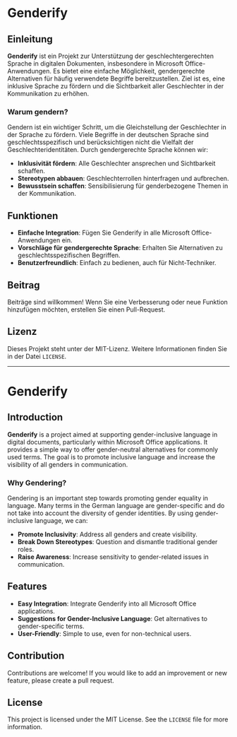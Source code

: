 # Genderify

## Einleitung

**Genderify** ist ein Projekt zur Unterstützung der geschlechtergerechten Sprache in digitalen Dokumenten, insbesondere in Microsoft Office-Anwendungen. Es bietet eine einfache Möglichkeit, gendergerechte Alternativen für häufig verwendete Begriffe bereitzustellen. Ziel ist es, eine inklusive Sprache zu fördern und die Sichtbarkeit aller Geschlechter in der Kommunikation zu erhöhen.

### Warum gendern?

Gendern ist ein wichtiger Schritt, um die Gleichstellung der Geschlechter in der Sprache zu fördern. Viele Begriffe in der deutschen Sprache sind geschlechtsspezifisch und berücksichtigen nicht die Vielfalt der Geschlechteridentitäten. Durch gendergerechte Sprache können wir:
- **Inklusivität fördern**: Alle Geschlechter ansprechen und Sichtbarkeit schaffen.
- **Stereotypen abbauen**: Geschlechterrollen hinterfragen und aufbrechen.
- **Bewusstsein schaffen**: Sensibilisierung für genderbezogene Themen in der Kommunikation.

## Funktionen

- **Einfache Integration**: Fügen Sie Genderify in alle Microsoft Office-Anwendungen ein.
- **Vorschläge für gendergerechte Sprache**: Erhalten Sie Alternativen zu geschlechtsspezifischen Begriffen.
- **Benutzerfreundlich**: Einfach zu bedienen, auch für Nicht-Techniker.

## Beitrag

Beiträge sind willkommen! Wenn Sie eine Verbesserung oder neue Funktion hinzufügen möchten, erstellen Sie einen Pull-Request.

## Lizenz

Dieses Projekt steht unter der MIT-Lizenz. Weitere Informationen finden Sie in der Datei `LICENSE`.

---

# Genderify

## Introduction

**Genderify** is a project aimed at supporting gender-inclusive language in digital documents, particularly within Microsoft Office applications. It provides a simple way to offer gender-neutral alternatives for commonly used terms. The goal is to promote inclusive language and increase the visibility of all genders in communication.

### Why Gendering?

Gendering is an important step towards promoting gender equality in language. Many terms in the German language are gender-specific and do not take into account the diversity of gender identities. By using gender-inclusive language, we can:
- **Promote Inclusivity**: Address all genders and create visibility.
- **Break Down Stereotypes**: Question and dismantle traditional gender roles.
- **Raise Awareness**: Increase sensitivity to gender-related issues in communication.

## Features

- **Easy Integration**: Integrate Genderify into all Microsoft Office applications.
- **Suggestions for Gender-Inclusive Language**: Get alternatives to gender-specific terms.
- **User-Friendly**: Simple to use, even for non-technical users.

## Contribution

Contributions are welcome! If you would like to add an improvement or new feature, please create a pull request.

## License

This project is licensed under the MIT License. See the `LICENSE` file for more information.

